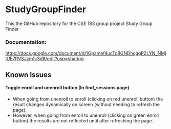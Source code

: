 # StudyGroupFinder
This the GitHub repository for the CSE 183 group project Study Group Finder

### Documentation:
https://docs.google.com/document/d/1Gpamef4ucTcBGNDhcggP2LYN_NMjIUE7RVSJzm1c3d8/edit?usp=sharing


## Known Issues

#### Toggle enroll and unenroll button (In find_sessions page)
- When going from unenroll to enroll (clicking on red unenroll button) the result changes dynamically on screen (without needing to refresh the page).
- However, when going from enroll to unenroll (clicking on green enroll button) the results are not reflected until after refreshing the page.

